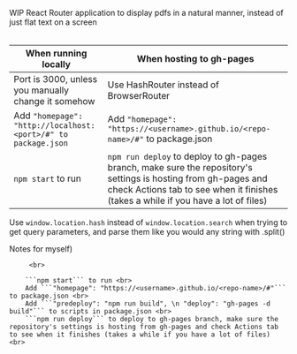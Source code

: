 WIP React Router application to display pdfs in a natural manner, instead of just flat text on a screen <br> <br>

When running locally  | When hosting to gh-pages
--------------------  | ------------------------
Port is 3000, unless you manually change it somehow          | Use HashRouter instead of BrowserRouter
Add ```"homepage": "http://localhost:<port>/#" to package.json``` | Add ```"homepage": "https://<username>.github.io/<repo-name>/#"``` to package.json
```npm start``` to run |  ```npm run deploy``` to deploy to gh-pages branch, make sure the repository's settings is hosting from gh-pages and check Actions tab to see when it finishes (takes a while if you have a lot of files)

Use ```window.location.hash``` instead of ```window.location.search``` when trying to get query parameters, and parse them like you would any string with .split() 


Notes for myself) <br>
    
        
         <br>
        
        ```npm start``` to run <br>
        Add ```"homepage": "https://<username>.github.io/<repo-name>/#"``` to package.json <br>
        Add ```"predeploy": "npm run build", \n "deploy": "gh-pages -d build"``` to scripts in package.json <br>
        ```npm run deploy``` to deploy to gh-pages branch, make sure the repository's settings is hosting from gh-pages and check Actions tab to see when it finishes (takes a while if you have a lot of files) <br>
